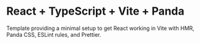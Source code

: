 # React + TypeScript + Vite + Panda

Template providing a minimal setup to get React working in Vite with HMR, Panda CSS, ESLint rules, and Prettier.
